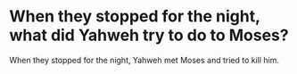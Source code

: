 # When they stopped for the night, what did Yahweh try to do to Moses?

When they stopped for the night, Yahweh met Moses and tried to kill him.
